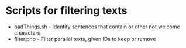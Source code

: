 # Scripts for filtering texts
* badThings.sh - Identify sentences that contain _<unk>_ or other not welcome characters
* filter.php - Filter parallel texts, given IDs to keep or remove
